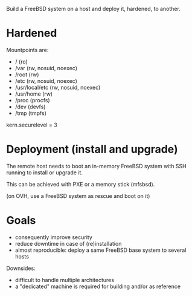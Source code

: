 Build a FreeBSD system on a host and deploy it, hardened, to another.

# Hardened

Mountpoints are:

* / (ro)
* /var (rw, nosuid, noexec)
* /root (rw)
* /etc (rw, nosuid, noexec)
* /usr/local/etc (rw, nosuid, noexec)
* /usr/home (rw)
* /proc (procfs)
* /dev (devfs)
* /tmp (tmpfs)

kern.securelevel = 3

# Deployment (install and upgrade)

The remote host needs to boot an in-memory FreeBSD system with SSH running to install or upgrade it.

This can be achieved with PXE or a memory stick (mfsbsd).

(on OVH, use a FreeBSD system as rescue and boot on it)

# Goals

* consequently improve security
* reduce downtime in case of (re)installation
* almost reproducible: deploy a same FreeBSD base system to several hosts

Downsides:

* difficult to handle multiple architectures
* a "dedicated" machine is required for building and/or as reference
